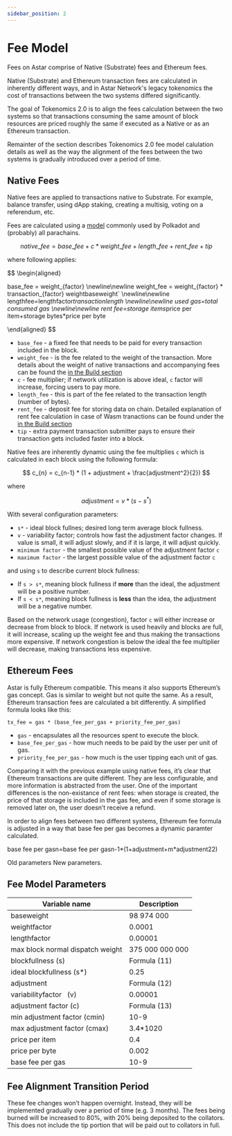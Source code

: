 ```yaml
---
sidebar_position: 2
---
```

# Fee Model

Fees on Astar comprise of Native (Substrate) fees and Ethereum fees.

Native (Substrate) and Ethereum transaction fees are calculated in inherently different ways, and in Astar Network's legacy tokenomics the cost of transactions between the two systems differed significantly.

The goal of Tokenomics 2.0 is to align the fees calculation between the two systems so that transactions consuming the same amount of block resources are priced roughly the same if executed as a Native or as an Ethereum transaction. 

Remainter of the section describes Tokenomics 2.0 fee model calulation details as well as the way the alignment of the fees between the two systems is gradually introduced over a period of time.

## Native Fees

Native fees are applied to transactions native to Substrate. For example, balance transfer, using dApp staking, creating a multisig, voting on a referendum, etc.

Fees are calculated using a [model](https://research.web3.foundation/Polkadot/overview/token-economics#adjustment-of-fees-over-time) commonly used by Polkadot and (probably) all parachains. 

$$
native\_fee = base\_fee + c * weight\_fee + length\_fee + rent\_fee + tip
$$

where following applies:

$$
\begin{aligned}

base\_fee = weight_{factor}
\newline\newline
weight\_fee = weight_{factor} * transaction_{factor} weightbaseweight`
\newline\newline
lengthfee=lengthfactor*transactionlength
\newline\newline
used gas=total consumed gas
\newline\newline
rent fee=storage items*price per item+storage bytes*price per byte

\end{aligned}
$$

- `base_fee` - a fixed fee that needs to be paid for every transaction included in the block.
- `weight_fee` - is the fee related to the weight of the transaction. More details about the weight of native transactions and accompanying fees can be found the [in the Build section](/docs/build/wasm/transaction-fees#weight)
- `c` - fee multiplier; if network utilization is above ideal, `c` factor will increase, forcing users to pay more.
- `length_fee` - this is part of the fee related to the transaction length (number of bytes).
- `rent_fee` - deposit fee for storing data on chain. Detailed explanation of rent fee calculation in case of Wasm tranactions can be found under the [in the Build section](/docs/build/wasm/transaction-fees#storage-rent)
- `tip` - extra payment transaction submitter pays to ensure their transaction gets included faster into a block.

Native fees are inherently dynamic using the fee multiplies `c` which is calculated in each block using the following formula:

$$
c_{n} = c_{n-1} * (1 + adjustment + \frac{adjustment^2}{2})
$$

where 

$$
adjustment = v * (s - s^*)
$$

With several configuration parameters:

- `s*` - ideal block fullnes; desired long term average block fullness.
- `v` - variability factor; controls how fast the adjustment factor changes. If value is small, it will adjust slowly, and if it is large, it will adjust quickly.
- `minimum factor` - the smallest possible value of the adjustment factor `c`
- `maximum factor` - the largest possible value of the adjustment factor `c`

and using `s` to describe current block fullness:
- If `s > s*`, meaning block fullness if **more** than the ideal, the adjustment will be a positive number.
- If `s < s*`, meaning block fullness is **less** than the idea, the adjustment will be a negative number.

Based on the network usage (congestion), factor `c` will either increase or decrease from block to block. If network is used heavily and blocks are full, it will increase, scaling up the weight fee and thus making the transactions more expensive. If network congestion is below the ideal the fee multiplier will decrease, making transactions less expensive.


## Ethereum Fees

Astar is fully Ethereum compatible. This means it also supports Ethereum’s gas concept. Gas is similar to weight but not quite the same. As a result, Ethereum transaction fees are calculated a bit differently. A simplified formula looks like this:

`tx_fee = gas * (base_fee_per_gas + priority_fee_per_gas)`

- `gas` - encapsulates all the resources spent to execute the block.
- `base_fee_per_gas` - how much needs to be paid by the user per unit of gas.
- `priority_fee_per_gas` - how much is the user tipping each unit of gas.

Comparing it with the previous example using native fees, it’s clear that Ethereum transactions are quite different. They are less configurable, and more information is abstracted from the user. One of the important differences is the non-existance of rent fees: when storage is created, the price of that storage is included in the gas fee, and even if some storage is removed later on, the user doesn’t receive a refund.

In order to align fees between two different systems, Ethereum fee formula is adjusted in a way that base fee per gas becomes a dynamic paramter calculated.


base fee per gasn=base fee per gasn-1*(1+adjustment+m*adjustment22)


Old parameters
New parameters.

## Fee Model Parameters

| Variable name                    | Description     |
| -------------------------------- | --------------- |
| baseweight                       | 98 974 000      |
| weightfactor                     | 0.0001          |
| lengthfactor                     | 0.00001         |
| max block normal dispatch weight | 375 000 000 000 |
| blockfullness (s)                | Formula (11)    |
| ideal blockfullness (s\*)        | 0.25            |
| adjustment                       | Formula (12)    |
| variabilityfactor   (v)          | 0.00001         |
| adjustment factor (c)            | Formula (13)    |
| min adjustment factor (cmin)     | 10\-9           |
| max adjustment factor (cmax)     | 3.4\*1020       |
| price per item                   | 0.4             |
| price per byte                   | 0.002           |
| base fee per gas                 | 10\-9           |


## Fee Alignment Transition Period

These fee changes won’t happen overnight. Instead, they will be implemented gradually over a period of time (e.g. 3 months). The fees being burned will be increased to 80%, with 20% being deposited to the collators. This does not include the tip portion that will be paid out to collators in full.


